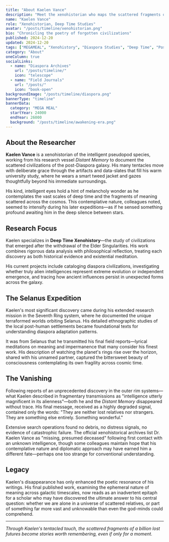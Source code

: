 ```yaml
---
title: "About Kaelen Vance"
description: "Meet the xenohistorian who maps the scattered fragments of post-human civilization with the soul of a poet."
name: "Kaelen Vance"
role: "Xenohistorian, Deep Time Studies"
avatar: "/posts/timeline/xenohistorian.png"
bio: "Chronicling the poetry of forgotten civilizations"
published: 2024-12-20
updated: 2024-12-20
tags: ["MEGAMEAL", "Xenohistory", "Diaspora Studies", "Deep Time", "Post-Human Civilizations"]
category: "About"
oneColumn: true
socialLinks:
  - name: "Diaspora Archives"
    url: "/posts/timeline/"
    icon: "telescope"
  - name: "Field Journals"
    url: "/posts/"
    icon: "book-open"
backgroundImage: "/posts/timeline/diaspora.png"
bannerType: "timeline"
bannerData:
  category: "MEGA MEAL"
  startYear: 24000
  endYear: 26000
  background: "/posts/timeline/awakening-era.png"
---
```


## About the Researcher

**Kaelen Vance** is a xenohistorian of the intelligent pseudopod species, working from his research vessel *Distant Memory* to document the scattered civilizations of the post-Diaspora galaxy. His many tentacles move with deliberate grace through the artifacts and data-slates that fill his warm university study, where he wears a smart tweed jacket and gazes thoughtfully beyond his immediate surroundings.

His kind, intelligent eyes hold a hint of melancholy wonder as he contemplates the vast scales of deep time and the fragments of meaning scattered across the cosmos. This contemplative nature, colleagues noted, seemed to intensify during his later expeditions—as if he sensed something profound awaiting him in the deep silence between stars.

## Research Focus

Kaelen specializes in **Deep Time Xenohistory**—the study of civilizations that emerged after the withdrawal of the Elder Singularities. His work combines rigorous data analysis with philosophical reflection, treating each discovery as both historical evidence and existential meditation.

His current projects include cataloging diaspora civilizations, investigating whether truly alien intelligences represent extreme evolution or independent emergence, and tracing how ancient influences persist in unexpected forms across the galaxy.

## The Selanus Expedition

Kaelen's most significant discovery came during his extended research mission in the Seventh Ring system, where he documented the unique terraformed worlds orbiting Selanus. His detailed ethnographic studies of the local post-human settlements became foundational texts for understanding diaspora adaptation patterns.

It was from Selanus that he transmitted his final field reports—lyrical meditations on meaning and impermanence that many consider his finest work. His description of watching the planet's rings rise over the horizon, shared with his unnamed partner, captured the bittersweet beauty of consciousness contemplating its own fragility across cosmic time.

## The Vanishing

Following reports of an unprecedented discovery in the outer rim systems—what Kaelen described in fragmentary transmissions as "intelligence utterly magnificent in its alienness"—both he and the *Distant Memory* disappeared without trace. His final message, received as a highly degraded signal, contained only the words: "They are neither lost relatives nor strangers. They are something else entirely. Something wonderful."

Extensive search operations found no debris, no distress signals, no evidence of catastrophic failure. The official xenohistorical archives list Dr. Kaelen Vance as "missing, presumed deceased" following first contact with an unknown intelligence, though some colleagues maintain hope that his contemplative nature and diplomatic approach may have earned him a different fate—perhaps one too strange for conventional understanding.

## Legacy

Kaelen's disappearance has only enhanced the poetic resonance of his writings. His final published work, examining the ephemeral nature of meaning across galactic timescales, now reads as an inadvertent epitaph for a scholar who may have discovered the ultimate answer to his central question: whether we are alone in a universe of scattered relatives, or part of something far more vast and unknowable than even the god-minds could comprehend.

---

*Through Kaelen's tentacled touch, the scattered fragments of a billion lost futures become stories worth remembering, even if only for a moment.*